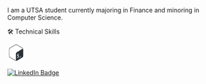 I am a UTSA student currently majoring in Finance and minoring in Computer Science.

:hammer_and_wrench: Technical Skills
<div>
  <img src="https://github.com/devicons/devicon/blob/master/icons/bash/bash-plain.svg" title="Bash" alt="bash" width="40" height="40"/>&nbsp;
</div>
<p> </p>
<div id="badges">
  <a href="www.linkedin.com/in/
jeronimo-gonzalez-5272781ab">
    <img src="https://img.shields.io/badge/LinkedIn-blue?style=for-the-badge&logo=linkedin&logoColor=white" alt="LinkedIn Badge"/>
</div>
